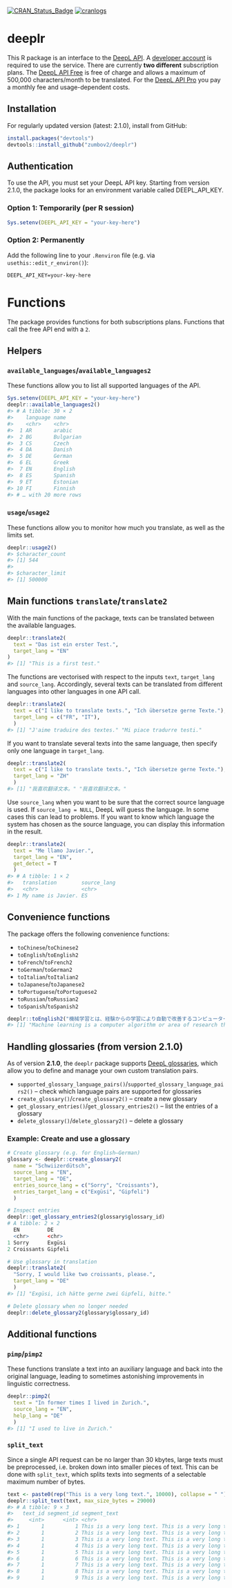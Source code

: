 [![CRAN_Status_Badge](http://www.r-pkg.org/badges/version/deeplr)](https://cran.r-project.org/package=deeplr)
[![cranlogs](https://cranlogs.r-pkg.org/badges/grand-total/deeplr)](http://cran.rstudio.com/web/packages/deeplr/index.html)

# deeplr
This R package is an interface to the [DeepL API](https://developers.deepl.com/docs). A [developer account](https://www.deepl.com/pro#developer) is required to use the service. There are currently **two different** subscription plans. The [DeepL API Free](https://www.deepl.com/pro#developer) is free of charge and allows a maximum of 500,000 characters/month to be translated. For the [DeepL API Pro](https://www.deepl.com/pro#developer) you pay a monthly fee and usage-dependent costs.

## Installation
For regularly updated version (latest: 2.1.0), install from GitHub:

```r
install.packages("devtools")
devtools::install_github("zumbov2/deeplr")
```

## Authentication
To use the API, you must set your DeepL API key. Starting from version 2.1.0, the package looks for an environment variable called DEEPL_API_KEY.

### Option 1: Temporarily (per R session)

```r
Sys.setenv(DEEPL_API_KEY = "your-key-here")
```

### Option 2: Permanently

Add the following line to your `.Renviron` file (e.g. via `usethis::edit_r_environ()`):

```
DEEPL_API_KEY=your-key-here
```

# Functions
The package provides functions for both subscriptions plans. Functions that call the free API end with a `2`.

## Helpers
### `available_languages`/`available_languages2`
These functions allow you to list all supported languages of the API.

``` r
Sys.setenv(DEEPL_API_KEY = "your-key-here")
deeplr::available_languages2()
#> # A tibble: 30 × 2
#>    language name     
#>    <chr>    <chr>    
#>  1 AR       arabic   
#>  2 BG       Bulgarian
#>  3 CS       Czech    
#>  4 DA       Danish   
#>  5 DE       German   
#>  6 EL       Greek    
#>  7 EN       English  
#>  8 ES       Spanish  
#>  9 ET       Estonian 
#> 10 FI       Finnish  
#> # … with 20 more rows
```

### `usage`/`usage2`
These functions allow you to monitor how much you translate, as well as the limits set. 

``` r
deeplr::usage2()
#> $character_count
#> [1] 544
#> 
#> $character_limit
#> [1] 500000
```

## Main functions `translate`/`translate2`
With the main functions of the package, texts can be translated between the available languages. 

``` r
deeplr::translate2(
  text = "Das ist ein erster Test.",
  target_lang = "EN"
)
#> [1] "This is a first test."
```

The functions are vectorised with respect to the inputs `text`, `target_lang` and `source_lang`. Accordingly, several texts can be translated from different languages into other languages in one API call.

``` r
deeplr::translate2(
  text = c("I like to translate texts.", "Ich übersetze gerne Texte."),
  target_lang = c("FR", "IT"),
  )
#> [1] "J'aime traduire des textes." "Mi piace tradurre testi."
```

If you want to translate several texts into the same language, then specify only one language in `target_lang`.

``` r
deeplr::translate2(
  text = c("I like to translate texts.", "Ich übersetze gerne Texte."),
  target_lang = "ZH"
  )
#> [1] "我喜欢翻译文本。" "我喜欢翻译文本。"
```

Use `source_lang` when you want to be sure that the correct source language is used. If `source_lang = NULL`, DeepL will guess the language. In some cases this can lead to problems. If you want to know which language the system has chosen as the source language, you can display this information in the result.

``` r
deeplr::translate2(
  text = "Me llamo Javier.",
  target_lang = "EN",
  get_detect = T
  )
#> # A tibble: 1 × 2
#>   translation        source_lang
#>   <chr>              <chr>      
#> 1 My name is Javier. ES
```

## Convenience functions
The package offers the following convenience functions:

* `toChinese`/`toChinese2`
* `toEnglish`/`toEnglish2`
* `toFrench`/`toFrench2`
* `toGerman`/`toGerman2`
* `toItalian`/`toItalian2`
* `toJapanese`/`toJapanese2`
* `toPortuguese`/`toPortuguese2`
* `toRussian`/`toRussian2`
* `toSpanish`/`toSpanish2`

``` r
deeplr::toEnglish2("機械学習とは、経験からの学習により自動で改善するコンピューターアルゴリズムもしくはその研究領域で")
#> [1] "Machine learning is a computer algorithm or area of research that automatically improves by learning from experience."
```

## Handling glossaries (from version 2.1.0)

As of version **2.1.0**, the `deeplr` package supports [DeepL glossaries](https://developers.deepl.com/docs/api-reference/glossaries), which allow you to define and manage your own custom translation pairs.

* `supported_glossary_language_pairs()`/`supported_glossary_language_pairs2()` – check which language pairs are supported for glossaries
* `create_glossary()`/`create_glossary2()` – create a new glossary
* `get_glossary_entries()`/`get_glossary_entries2()` – list the entries of a glossary
* `delete_glossary()`/`delete_glossary2()` – delete a glossary

### Example: Create and use a glossary

``` r
# Create glossary (e.g. for English–German)
glossary <- deeplr::create_glossary2(
  name = "Schwiizerdütsch",
  source_lang = "EN",
  target_lang = "DE",
  entries_source_lang = c("Sorry", "Croissants"),
  entries_target_lang = c("Exgüsi", "Gipfeli")
  )

# Inspect entries
deeplr::get_glossary_entries2(glossary$glossary_id)
# A tibble: 2 × 2
  EN         DE   
  <chr>      <chr>
1 Sorry      Exgüsi
2 Croissants Gipfeli

# Use glossary in translation
deeplr::translate2(
  "Sorry, I would like two croissants, please.", 
  target_lang = "DE"
  )
#> [1] "Exgüsi, ich hätte gerne zwei Gipfeli, bitte."

# Delete glossary when no longer needed
deeplr::delete_glossary2(glossary$glossary_id)
```

## Additional functions
### `pimp`/`pimp2`
These functions translate a text into an auxiliary language and back into the original language, leading to sometimes astonishing improvements in linguistic correctness.

``` r
deeplr::pimp2(
  text = "In former times I lived in Zurich.",
  source_lang = "EN",
  help_lang = "DE"
  )
#> [1] "I used to live in Zurich."
```

### `split_text`
Since a single API request can be no larger than 30 kbytes, large texts must be preprocessed, i.e. broken down into smaller pieces of text. This can be done with `split_text`, which splits texts into segments of a selectable maximum number of bytes.
``` r
text <- paste0(rep("This is a very long text.", 10000), collapse = " ")
deeplr::split_text(text, max_size_bytes = 29000)
#> # A tibble: 9 × 3
#>   text_id segment_id segment_text                                               
#>     <int>      <int> <chr>                                                      
#> 1       1          1 This is a very long text. This is a very long text. This i…
#> 2       1          2 This is a very long text. This is a very long text. This i…
#> 3       1          3 This is a very long text. This is a very long text. This i…
#> 4       1          4 This is a very long text. This is a very long text. This i…
#> 5       1          5 This is a very long text. This is a very long text. This i…
#> 6       1          6 This is a very long text. This is a very long text. This i…
#> 7       1          7 This is a very long text. This is a very long text. This i…
#> 8       1          8 This is a very long text. This is a very long text. This i…
#> 9       1          9 This is a very long text. This is a very long text. This i…
```





